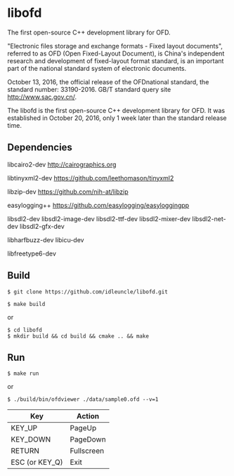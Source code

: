 # libofd
The first open-source C++ development library for OFD.

"Electronic files storage and exchange formats - Fixed layout documents", referred to as OFD (Open Fixed-Layout Document), is China's independent research and development of fixed-layout format standard, is an important part of the national standard system of electronic documents.  

October 13, 2016, the official release of the OFDnational standard, the standard number: 33190-2016. GB/T standard query site http://www.sac.gov.cn/.

The libofd is the first open-source C++ development library for OFD. It was established in October 20, 2016, only 1 week later than the standard release time. 

## Dependencies

libcairo2-dev http://cairographics.org

libtinyxml2-dev https://github.com/leethomason/tinyxml2  

libzip-dev https://github.com/nih-at/libzip 

easylogging++ https://github.com/easylogging/easyloggingpp

libsdl2-dev
libsdl2-image-dev
libsdl2-ttf-dev
libsdl2-mixer-dev
libsdl2-net-dev
libsdl2-gfx-dev

libharfbuzz-dev
libicu-dev

libfreetype6-dev

## Build

```
$ git clone https://github.com/idleuncle/libofd.git
```

```
$ make build
```

or

```
$ cd libofd
$ mkdir build && cd build && cmake .. && make
```

## Run

```
$ make run
```

or

```
$ ./build/bin/ofdviewer ./data/sample0.ofd --v=1
```

| Key            | Action     |
|--------------- |----------- |
| KEY\_UP        | PageUp     |
| KEY\_DOWN      | PageDown   |
| RETURN         | Fullscreen |
| ESC (or KEY_Q) | Exit       |

